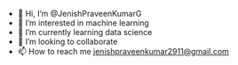 - 👋 Hi, I’m @JenishPraveenKumarG
- 👀 I’m interested in machine learning 
- 🌱 I’m currently learning data science
- 💞️ I’m looking to collaborate
- 📫 How to reach me jenishpraveenkumar2911@gmail.com

<!---
JenishPraveenKumarG/JenishPraveenKumarG is a ✨ special ✨ repository because its `README.md` (this file) appears on your GitHub profile.
You can click the Preview link to take a look at your changes.
--->
